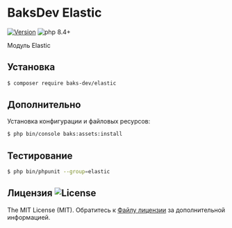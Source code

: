 # BaksDev Elastic

[![Version](https://img.shields.io/badge/version-7.2.2-blue)](https://github.com/baks-dev/elastic/releases)
![php 8.4+](https://img.shields.io/badge/php-min%208.4-red.svg)

Модуль Elastic

## Установка

``` bash
$ composer require baks-dev/elastic
```

## Дополнительно

Установка конфигурации и файловых ресурсов:

``` bash
$ php bin/console baks:assets:install
```

## Тестирование

``` bash
$ php bin/phpunit --group=elastic
```

## Лицензия ![License](https://img.shields.io/badge/MIT-green)

The MIT License (MIT). Обратитесь к [Файлу лицензии](LICENSE.md) за дополнительной информацией.

